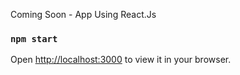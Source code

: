 Coming Soon - App
Using React.Js
### `npm start`
Open [http://localhost:3000](http://localhost:3000) to view it in your browser.
